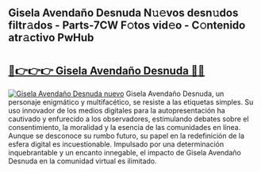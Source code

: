 ## Gisela Avendaño Desnuda N𝚞𝚎vos desn𝚞dos filtr𝚊dos - Parts-7CW F𝚘tos vid𝚎o - C𝚘ntenido atr𝚊ctivo PwHub

# <h2><a href="http://mb1cu4.tromn.icu/?c=Gisela+Avenda%c3%b1o+Desnuda">🔗👉👉👉 Gisela Avendaño Desnuda 🔗🔗</a></h2>

[![Gisela Avendaño Desnuda nuevo](https://i.imgur.com/pEAQMta.gif)](http://mb1cu4.tromn.icu/?c=Gisela+Avenda%c3%b1o+Desnuda)
Gisela Avendaño Desnuda, un personaje enigmático y multifacético, se resiste a las etiquetas simples. Su uso innovador de los medios digitales para la autopresentación ha cautivado y enfurecido a los observadores, estimulando debates sobre el consentimiento, la moralidad y la esencia de las comunidades en línea. Aunque se desconoce su rumbo futuro, su papel en la redefinición de la esfera digital es incuestionable. Impulsado por una determinación inquebrantable y un encanto innegable, el impacto de Gisela Avendaño Desnuda en la comunidad virtual es ilimitado.
